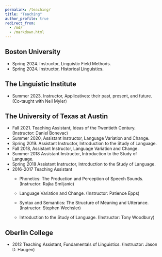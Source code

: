 ```yaml
---
permalink: /teaching/
title: "Teaching"
author_profile: true
redirect_from: 
  - /md/
  - /markdown.html
---
```

## Boston University
* Spring 2024. Instructor, Linguistic Field Methods.
* Spring 2024. Instructor, Historical Linguistics.

## The Linguistic Institute
* Summer 2023.	Instructor, Applicatives: their past, present, and future. (Co-taught with Neil Myler)

## The University of Texas at Austin

* Fall 2021.	Teaching Assistant, Ideas of the Twentieth Century. (Instructor: Daniel Bonevac)
* Summer 2020,	Assistant Instructor, Language Variation and Change.
* Spring 2019.	Assistant Instructor, Introduction to the Study of Language.
* Fall 2018, Assistant Instructor, Language Variation and Change.
* Summer 2018 Assistant Instructor, Introduction to the Study of Language.
* Spring 2018 Assistant Instructor, Introduction to the Study of Language.
* 2016-2017	Teaching Assistant
  	* Phonetics: The Production and Perception of Speech Sounds. (Instructor: Rajka Smiljanic)

	* Language Variation and Change. (Instructor: Patience Epps)

	* Syntax and Semantics: The Structure of Meaning and Utterance. (Instructor: Stephen Wechsler)

	* Introduction to the Study of Language. (Instructor: Tony Woodbury)



## Oberlin College
* 2012	Teaching Assistant, Fundamentals of Linguistics. (Instructor: Jason D. Haugen)

